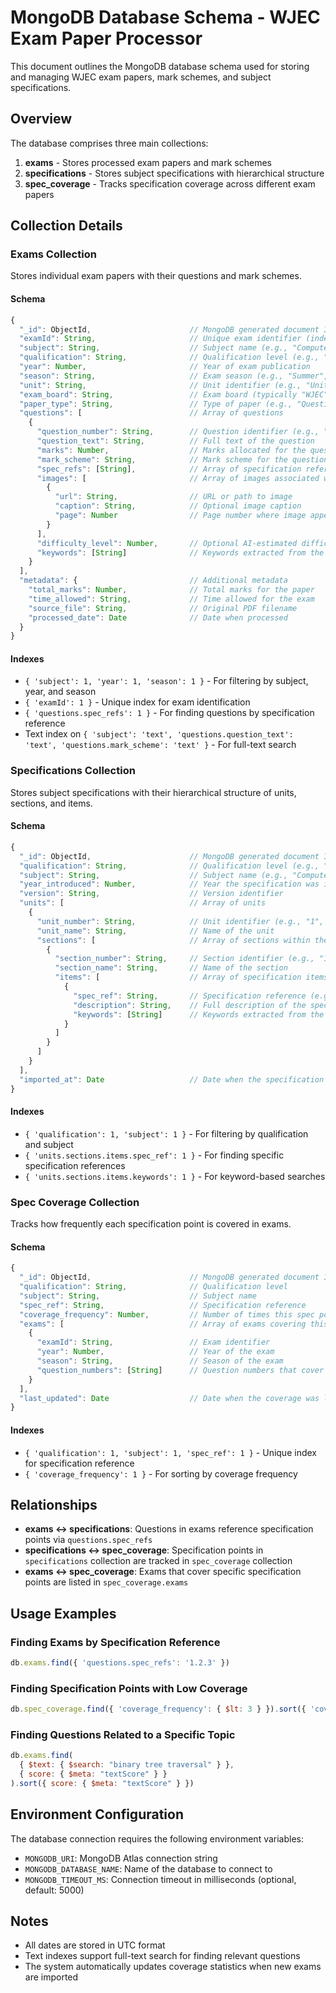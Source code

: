# MongoDB Database Schema - WJEC Exam Paper Processor

This document outlines the MongoDB database schema used for storing and managing WJEC exam papers, mark schemes, and subject specifications.

## Overview

The database comprises three main collections:

1. **exams** - Stores processed exam papers and mark schemes
2. **specifications** - Stores subject specifications with hierarchical structure
3. **spec_coverage** - Tracks specification coverage across different exam papers

## Collection Details

### Exams Collection

Stores individual exam papers with their questions and mark schemes.

#### Schema

```javascript
{
  "_id": ObjectId,                      // MongoDB generated document ID
  "examId": String,                     // Unique exam identifier (indexed, unique)
  "subject": String,                    // Subject name (e.g., "Computer Science")
  "qualification": String,              // Qualification level (e.g., "AS-Level", "A2-Level")
  "year": Number,                       // Year of exam publication
  "season": String,                     // Exam season (e.g., "Summer", "Winter")
  "unit": String,                       // Unit identifier (e.g., "Unit 1", "Unit 2")
  "exam_board": String,                 // Exam board (typically "WJEC")
  "paper_type": String,                 // Type of paper (e.g., "Question Paper", "Mark Scheme")
  "questions": [                        // Array of questions
    {
      "question_number": String,        // Question identifier (e.g., "1a", "2bi")
      "question_text": String,          // Full text of the question
      "marks": Number,                  // Marks allocated for the question
      "mark_scheme": String,            // Mark scheme for the question
      "spec_refs": [String],            // Array of specification references (e.g., "1.2.3")
      "images": [                       // Array of images associated with the question
        {
          "url": String,                // URL or path to image
          "caption": String,            // Optional image caption
          "page": Number                // Page number where image appears
        }
      ],
      "difficulty_level": Number,       // Optional AI-estimated difficulty (1-5)
      "keywords": [String]              // Keywords extracted from the question
    }
  ],
  "metadata": {                         // Additional metadata
    "total_marks": Number,              // Total marks for the paper
    "time_allowed": String,             // Time allowed for the exam
    "source_file": String,              // Original PDF filename
    "processed_date": Date              // Date when processed
  }
}
```

#### Indexes

- `{ 'subject': 1, 'year': 1, 'season': 1 }` - For filtering by subject, year, and season
- `{ 'examId': 1 }` - Unique index for exam identification
- `{ 'questions.spec_refs': 1 }` - For finding questions by specification reference
- Text index on `{ 'subject': 'text', 'questions.question_text': 'text', 'questions.mark_scheme': 'text' }` - For full-text search

### Specifications Collection

Stores subject specifications with their hierarchical structure of units, sections, and items.

#### Schema

```javascript
{
  "_id": ObjectId,                      // MongoDB generated document ID
  "qualification": String,              // Qualification level (e.g., "AS-Level")
  "subject": String,                    // Subject name (e.g., "Computer Science")
  "year_introduced": Number,            // Year the specification was introduced
  "version": String,                    // Version identifier
  "units": [                            // Array of units
    {
      "unit_number": String,            // Unit identifier (e.g., "1", "2")
      "unit_name": String,              // Name of the unit
      "sections": [                     // Array of sections within the unit
        {
          "section_number": String,     // Section identifier (e.g., "1.1", "2.3")
          "section_name": String,       // Name of the section
          "items": [                    // Array of specification items
            {
              "spec_ref": String,       // Specification reference (e.g., "1.1.1")
              "description": String,    // Full description of the specification point
              "keywords": [String]      // Keywords extracted from the description
            }
          ]
        }
      ]
    }
  ],
  "imported_at": Date                   // Date when the specification was imported
}
```

#### Indexes

- `{ 'qualification': 1, 'subject': 1 }` - For filtering by qualification and subject
- `{ 'units.sections.items.spec_ref': 1 }` - For finding specific specification references
- `{ 'units.sections.items.keywords': 1 }` - For keyword-based searches

### Spec Coverage Collection

Tracks how frequently each specification point is covered in exams.

#### Schema

```javascript
{
  "_id": ObjectId,                      // MongoDB generated document ID
  "qualification": String,              // Qualification level
  "subject": String,                    // Subject name
  "spec_ref": String,                   // Specification reference
  "coverage_frequency": Number,         // Number of times this spec point appears in exams
  "exams": [                            // Array of exams covering this spec point
    {
      "examId": String,                 // Exam identifier
      "year": Number,                   // Year of the exam
      "season": String,                 // Season of the exam
      "question_numbers": [String]      // Question numbers that cover this spec point
    }
  ],
  "last_updated": Date                  // Date when the coverage was last updated
}
```

#### Indexes

- `{ 'qualification': 1, 'subject': 1, 'spec_ref': 1 }` - Unique index for specification reference
- `{ 'coverage_frequency': 1 }` - For sorting by coverage frequency

## Relationships

- **exams ↔ specifications**: Questions in exams reference specification points via `questions.spec_refs`
- **specifications ↔ spec_coverage**: Specification points in `specifications` collection are tracked in `spec_coverage` collection
- **exams ↔ spec_coverage**: Exams that cover specific specification points are listed in `spec_coverage.exams`

## Usage Examples

### Finding Exams by Specification Reference

```javascript
db.exams.find({ 'questions.spec_refs': '1.2.3' })
```

### Finding Specification Points with Low Coverage

```javascript
db.spec_coverage.find({ 'coverage_frequency': { $lt: 3 } }).sort({ 'coverage_frequency': 1 })
```

### Finding Questions Related to a Specific Topic

```javascript
db.exams.find(
  { $text: { $search: "binary tree traversal" } },
  { score: { $meta: "textScore" } }
).sort({ score: { $meta: "textScore" } })
```

## Environment Configuration

The database connection requires the following environment variables:

- `MONGODB_URI`: MongoDB Atlas connection string
- `MONGODB_DATABASE_NAME`: Name of the database to connect to
- `MONGODB_TIMEOUT_MS`: Connection timeout in milliseconds (optional, default: 5000)

## Notes

- All dates are stored in UTC format
- Text indexes support full-text search for finding relevant questions
- The system automatically updates coverage statistics when new exams are imported
